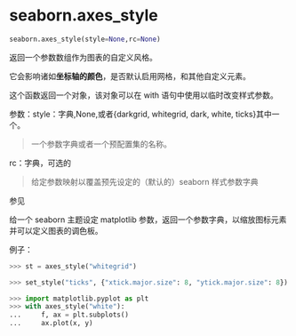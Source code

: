 # seaborn.axes_style

```python
seaborn.axes_style(style=None,rc=None)
```

返回一个参数数组作为图表的自定义风格。

它会影响诸如**坐标轴的颜色**，是否默认启用网格，和其他自定义元素。

这个函数返回一个对象，该对象可以在 with 语句中使用以临时改变样式参数。

参数：style：字典,None,或者{darkgrid, whitegrid, dark, white, ticks}其中一个。

> 一个参数字典或者一个预配置集的名称。

rc：字典，可选的

> 给定参数映射以覆盖预先设定的（默认的）seaborn 样式参数字典

参见

给一个 seaborn 主题设定 matplotlib 参数，返回一个参数字典，以缩放图标元素并可以定义图表的调色板。

例子：

```python
>>> st = axes_style("whitegrid")
```

```python
>>> set_style("ticks", {"xtick.major.size": 8, "ytick.major.size": 8})
```

```python
>>> import matplotlib.pyplot as plt
>>> with axes_style("white"):
...     f, ax = plt.subplots()
...     ax.plot(x, y)
```

